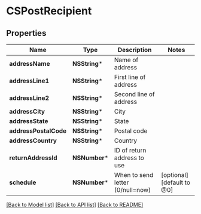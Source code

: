 # CSPostRecipient

## Properties
Name | Type | Description | Notes
------------ | ------------- | ------------- | -------------
**addressName** | **NSString*** | Name of address | 
**addressLine1** | **NSString*** | First line of address | 
**addressLine2** | **NSString*** | Second line of address | 
**addressCity** | **NSString*** | City | 
**addressState** | **NSString*** | State | 
**addressPostalCode** | **NSString*** | Postal code | 
**addressCountry** | **NSString*** | Country | 
**returnAddressId** | **NSNumber*** | ID of return address to use | 
**schedule** | **NSNumber*** | When to send letter (0/null&#x3D;now) | [optional] [default to @0]

[[Back to Model list]](../README.md#documentation-for-models) [[Back to API list]](../README.md#documentation-for-api-endpoints) [[Back to README]](../README.md)


